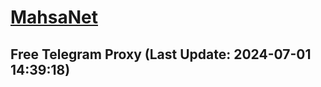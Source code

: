 
# [MahsaNet](https://t.me/mahsa_net)
## Free Telegram Proxy (Last Update: 2024-07-01 14:39:18)

    